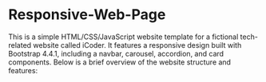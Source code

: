 # Responsive-Web-Page
This is a simple HTML/CSS/JavaScript website template for a fictional tech-related website called iCoder. It features a responsive design built with Bootstrap 4.4.1, including a navbar, carousel, accordion, and card components. Below is a brief overview of the website structure and features:
